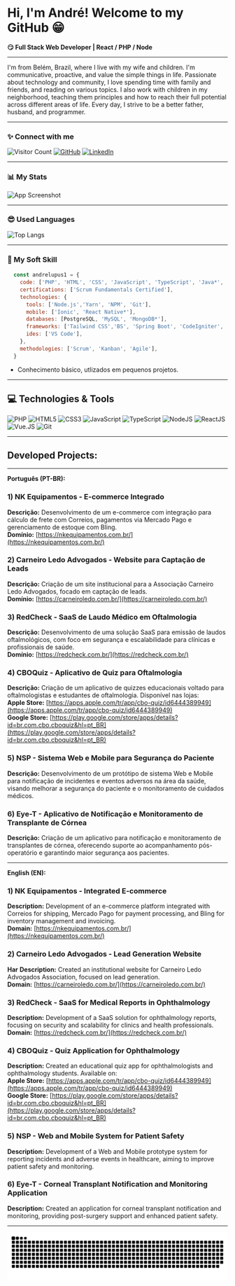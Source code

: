# Hi, I'm André! Welcome to my GitHub 😁

**😏 Full Stack Web Developer | React / PHP / Node**

---

I'm from Belém, Brazil, where I live with my wife and children. I'm communicative, proactive, and value the simple things in life. Passionate about technology and community, I love spending time with family and friends, and reading on various topics. I also work with children in my neighborhood, teaching them principles and how to reach their full potential across different areas of life. Every day, I strive to be a better father, husband, and programmer.

---

### ✨ Connect with me

![Visitor Count](https://visitor-badge.laobi.icu/badge?page_id=andrelupus1)
[![GitHub](https://img.shields.io/badge/GitHub-100000?style=lat-square&logo=github&logoColor=white)](https://github.com/andrelupus1)
[![LinkedIn](https://img.shields.io/badge/LinkedIn-0077B5?style=lat-square&logo=linkedin&logoColor=white)](https://www.linkedin.com/in/andremlopesbr)

---

### 📊 My Stats  

![App Screenshot](https://github-readme-stats.vercel.app/api?username=andrelupus1&show_icons=true&theme=tokyonight&include_all_commits=true&count_private=true)  

---
### 😎 Used Languages
![Top Langs](https://github-readme-stats.vercel.app/api/top-langs/?username=andrelupus1&layout=compact)

---

### 🚀 My Soft Skill

```javascript
  const andrelupus1 = {
    code: ['PHP', 'HTML', 'CSS', 'JavaScript', 'TypeScript', 'Java*', 'Python*', 'ReactJS', 'Vue.js','Angular*'],
    certifications: ['Scrum Fundamentals Certified'],
    technologies: {
      tools: ['Node.js','Yarn', 'NPM', 'Git'],
      mobile: ['Ionic', 'React Native*'],
      databases: [PostgreSQL, 'MySQL', 'MongoDB*'],
      frameworks: ['Tailwind CSS','BS', 'Spring Boot', 'CodeIgniter', 'Laravel'],
      ides: ['VS Code'],
    },
    methodologies: ['Scrum', 'Kanban', 'Agile'],
  }
```

* Conhecimento básico, utlizados em pequenos projetos.

---

## 💻 Technologies & Tools

![PHP](https://img.shields.io/badge/PHP-777BB4?style=for-the-badge&logo=php&logoColor=white)
![HTML5](https://img.shields.io/badge/HTML5-E34F26?style=for-the-badge&logo=html5&logoColor=white)
![CSS3](https://img.shields.io/badge/CSS3-1572B6?style=for-the-badge&logo=css3&logoColor=white)
![JavaScript](https://img.shields.io/badge/JavaScript-F7DF1E?style=for-the-badge&logo=javascript&logoColor=black)
![TypeScript](https://img.shields.io/badge/TypeScript-3178C6?style=for-the-badge&logo=typescript&logoColor=white)
![NodeJS](https://img.shields.io/badge/Node.js-339933?style=for-the-badge&logo=nodedotjs&logoColor=white)
![ReactJS](https://img.shields.io/badge/React-61DAFB?style=for-the-badge&logo=react&logoColor=black)
![Vue.JS](https://img.shields.io/badge/Vue.js-35495E?style=for-the-badge&logo=vuedotjs&logoColor=4FC08D)
![Git](https://img.shields.io/badge/Git-F05032?style=for-the-badge&logo=git&logoColor=white)

---
## Developed Projects:
---

**Português (PT-BR):**

### 1) **NK Equipamentos - E-commerce Integrado**  
**Descrição:** Desenvolvimento de um e-commerce com integração para cálculo de frete com Correios, pagamentos via Mercado Pago e gerenciamento de estoque com Bling.  
**Domínio:** [https://nkequipamentos.com.br/](https://nkequipamentos.com.br/)

### 2) **Carneiro Ledo Advogados - Website para Captação de Leads**  
**Descrição:** Criação de um site institucional para a Associação Carneiro Ledo Advogados, focado em captação de leads.  
**Domínio:** [https://carneiroledo.com.br/](https://carneiroledo.com.br/)

### 3) **RedCheck - SaaS de Laudo Médico em Oftalmologia**  
**Descrição:** Desenvolvimento de uma solução SaaS para emissão de laudos oftalmológicos, com foco em segurança e escalabilidade para clínicas e profissionais de saúde.  
**Domínio:** [https://redcheck.com.br/](https://redcheck.com.br/)

### 4) **CBOQuiz - Aplicativo de Quiz para Oftalmologia**  
**Descrição:** Criação de um aplicativo de quizzes educacionais voltado para oftalmologistas e estudantes de oftalmologia. Disponível nas lojas:  
**Apple Store:** [https://apps.apple.com/tr/app/cbo-quiz/id6444389949](https://apps.apple.com/tr/app/cbo-quiz/id6444389949)  
**Google Store:** [https://play.google.com/store/apps/details?id=br.com.cbo.cboquiz&hl=pt_BR](https://play.google.com/store/apps/details?id=br.com.cbo.cboquiz&hl=pt_BR)  

### 5) **NSP - Sistema Web e Mobile para Segurança do Paciente**  
**Descrição:** Desenvolvimento de um protótipo de sistema Web e Mobile para notificação de incidentes e eventos adversos na área da saúde, visando melhorar a segurança do paciente e o monitoramento de cuidados médicos.

### 6) **Eye-T - Aplicativo de Notificação e Monitoramento de Transplante de Córnea**  
**Descrição:** Criação de um aplicativo para notificação e monitoramento de transplantes de córnea, oferecendo suporte ao acompanhamento pós-operatório e garantindo maior segurança aos pacientes. 

---

**English (EN):**

### 1) **NK Equipamentos - Integrated E-commerce**  
**Description:** Development of an e-commerce platform integrated with Correios for shipping, Mercado Pago for payment processing, and Bling for inventory management and invoicing.  
**Domain:** [https://nkequipamentos.com.br/](https://nkequipamentos.com.br/)

### 2) **Carneiro Ledo Advogados - Lead Generation Website**
**Har**
**Description:** Created an institutional website for Carneiro Ledo Advogados Association, focused on lead generation.  
**Domain:** [https://carneiroledo.com.br/](https://carneiroledo.com.br/)

### 3) **RedCheck - SaaS for Medical Reports in Ophthalmology**  
**Description:** Development of a SaaS solution for ophthalmology reports, focusing on security and scalability for clinics and health professionals.  
**Domain:** [https://redcheck.com.br/](https://redcheck.com.br/)

### 4) **CBOQuiz - Quiz Application for Ophthalmology**  
**Description:** Created an educational quiz app for ophthalmologists and ophthalmology students. Available on:  
**Apple Store:** [https://apps.apple.com/tr/app/cbo-quiz/id6444389949](https://apps.apple.com/tr/app/cbo-quiz/id6444389949)  
**Google Store:** [https://play.google.com/store/apps/details?id=br.com.cbo.cboquiz&hl=pt_BR](https://play.google.com/store/apps/details?id=br.com.cbo.cboquiz&hl=pt_BR)  

### 5) **NSP - Web and Mobile System for Patient Safety**  
**Description:** Development of a Web and Mobile prototype system for reporting incidents and adverse events in healthcare, aiming to improve patient safety and monitoring.

### 6) **Eye-T - Corneal Transplant Notification and Monitoring Application**  
**Description:** Created an application for corneal transplant notification and monitoring, providing post-surgery support and enhanced patient safety.

---
![SVG Image](https://github.com/andrelupus1/andrelupus1/blob/main/blob/output/github-contribution-grid-snake.svg)
